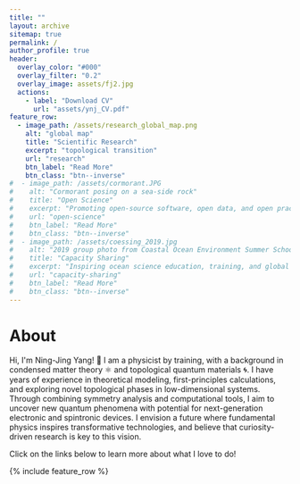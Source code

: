 ```yaml
---
title: ""
layout: archive
sitemap: true
permalink: /
author_profile: true
header:
  overlay_color: "#000"
  overlay_filter: "0.2"
  overlay_image: assets/fj2.jpg
  actions:
    - label: "Download CV"
      url: "assets/ynj_CV.pdf"
feature_row:
  - image_path: /assets/research_global_map.png
    alt: "global map"
    title: "Scientific Research"
    excerpt: "topological transition"
    url: "research"
    btn_label: "Read More"
    btn_class: "btn--inverse"
#  - image_path: /assets/cormorant.JPG
#    alt: "Cormorant posing on a sea-side rock"
#    title: "Open Science"
#    excerpt: "Promoting open-source software, open data, and open practices in the science community"
#    url: "open-science"
#    btn_label: "Read More"
#    btn_class: "btn--inverse"
#  - image_path: /assets/coessing_2019.jpg
#    alt: "2019 group photo from Coastal Ocean Environment Summer School in Nigeria and Ghana"
#    title: "Capacity Sharing"
#    excerpt: "Inspiring ocean science education, training, and global research collaborations"
#    url: "capacity-sharing"
#    btn_label: "Read More"
#    btn_class: "btn--inverse"
---
```


# About

Hi, I'm Ning-Jing Yang! 👋 I am a physicist by training, with a background in condensed matter theory ⚛️ and topological quantum materials 🌀. I have years of experience in theoretical modeling, first-principles calculations, and exploring novel topological phases in low-dimensional systems. Through combining symmetry analysis and computational tools, I aim to uncover new quantum phenomena with potential for next-generation electronic and spintronic devices. I envision a future where fundamental physics inspires transformative technologies, and believe that curiosity-driven research is key to this vision.

Click on the links below to learn more about what I love to do!



{% include feature_row %}

